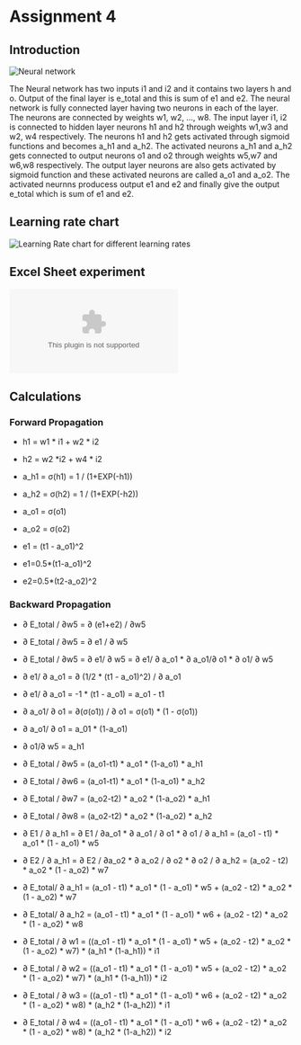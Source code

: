 # Assignment 4

## Introduction

![Neural network](https://github.com/eva-6-3/nn_image_number/blob/main/Assigment4/NeuralNetwork.jpg)

The Neural network has two inputs i1 and i2 and it contains two layers h and o. 
Output of the final layer is e_total and this is sum of e1 and e2.
The neural network is fully connected layer having two neurons in each of the layer. 
The neurons are connected by weights w1, w2, ..., w8.
The input layer i1, i2 is connected to hidden layer neurons h1 and h2 through weights w1,w3 and w2, w4 respectively. 
The neurons h1 and h2 gets activated through sigmoid functions and becomes a_h1 and a_h2.
The activated neurons a_h1 and a_h2 gets connected to output neurons o1 and o2 through weights w5,w7 and w6,w8 respectively. 
The output layer neurons are also gets activated by sigmoid function and these activated neurons are called a_o1 and a_o2. 
The activated neurnns producess output e1 and e2 and finally give the output e_total which is sum of e1 and e2.

## Learning rate chart
![Learning Rate chart for different learning rates](https://github.com/eva-6-3/nn_image_number/blob/main/Assigment4/Learning_Rate.png.png)

## Excel Sheet experiment
![Neural Network excel sheet](https://github.com/eva-6-3/nn_image_number/blob/main/Assigment4/NeuralNetwork%20.xlsx)

## Calculations
### Forward Propagation

- h1 = w1 * i1 + w2 * i2
- h2 = w2 *i2 + w4 * i2

- a_h1 = σ(h1) = 1 / (1+EXP(-h1))	
- a_h2 = σ(h2) = 1 / (1+EXP(-h2))	

- a_o1 = σ(o1)
- a_o2 = σ(o2)

- e1 = (t1 - a_o1)^2	
- e1=0.5*(t1-a_o1)^2	
- e2=0.5*(t2-a_o2)^2	

### Backward Propagation

- ∂ E_total / ∂w5 = ∂ (e1+e2) / ∂w5			
- ∂ E_total / ∂w5 = ∂ e1 / ∂ w5				
- ∂ E_total / ∂w5 = ∂ e1/ ∂ w5 = ∂ e1/ ∂ a_o1 * ∂ a_o1/∂ o1 * ∂ o1/ ∂ w5				
- ∂ e1/ ∂ a_o1 = ∂ (1/2 * (t1 - a_o1)^2) / ∂ a_o1				
- ∂ e1/ ∂ a_o1 = -1 * (t1 - a_o1) = a_o1 - t1				
- ∂ a_o1/ ∂ o1 = ∂(σ(o1)) / ∂ o1 =  σ(o1) * (1 - σ(o1))				
- ∂ a_o1/ ∂ o1 = a_01 * (1-a_o1)		 		
- ∂ o1/∂ w5 = a_h1

- ∂ E_total / ∂w5 = (a_o1-t1) * a_o1 * (1-a_o1) * a_h1			
- ∂ E_total / ∂w6 = (a_o1-t1) * a_o1 * (1-a_o1) * a_h2			
- ∂ E_total / ∂w7 = (a_o2-t2) * a_o2 * (1-a_o2) * a_h1			
- ∂ E_total / ∂w8 = (a_o2-t2) * a_o2 * (1-a_o2) * a_h2			

- ∂ E1 / ∂ a_h1 = ∂ E1 / ∂a_o1 * ∂ a_o1 / ∂ o1 * ∂ o1 / ∂ a_h1 = (a_o1 - t1) * a_o1 * (1 - a_o1) * w5					
- ∂ E2 / ∂ a_h1 = ∂ E2 / ∂a_o2 * ∂ a_o2 / ∂ o2 * ∂ o2 / ∂ a_h2 = (a_o2 - t2) * a_o2 * (1 - a_o2) * w7					
- ∂ E_total/ ∂ a_h1 = (a_o1 - t1) * a_o1 * (1 - a_o1) * w5 + (a_o2 - t2) * a_o2 * (1 - a_o2) * w7					
- ∂ E_total/ ∂ a_h2 = (a_o1 - t1) * a_o1 * (1 - a_o1) * w6 + (a_o2 - t2) * a_o2 * (1 - a_o2) * w8							

- ∂ E_total / ∂ w1 = ((a_o1 - t1) * a_o1 * (1 - a_o1) * w5 + (a_o2 - t2) * a_o2 * (1 - a_o2) * w7) * (a_h1 * (1-a_h1)) * i1						
- ∂ E_total / ∂ w2 = ((a_o1 - t1) * a_o1 * (1 - a_o1) * w5 + (a_o2 - t2) * a_o2 * (1 - a_o2) * w7) * (a_h1 * (1-a_h1)) * i2						
- ∂ E_total / ∂ w3 = ((a_o1 - t1) * a_o1 * (1 - a_o1) * w6 + (a_o2 - t2) * a_o2 * (1 - a_o2) * w8) * (a_h2 * (1-a_h2)) * i1						
- ∂ E_total / ∂ w4 = ((a_o1 - t1) * a_o1 * (1 - a_o1) * w6 + (a_o2 - t2) * a_o2 * (1 - a_o2) * w8) * (a_h2 * (1-a_h2)) * i2						
